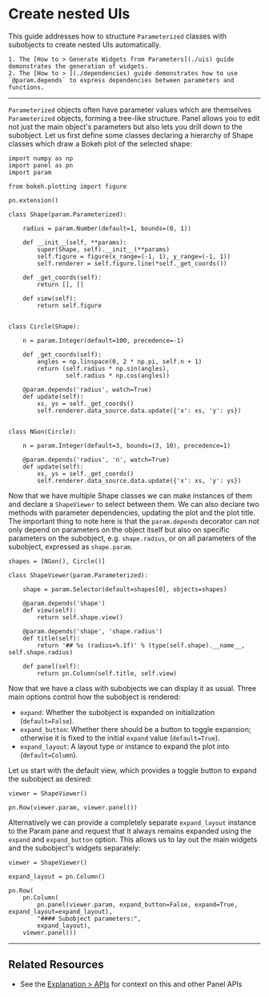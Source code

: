 # Create nested UIs

This guide addresses how to structure `Parameterized` classes with subobjects to create nested UIs automatically.

```{admonition} Prerequisites
1. The [How to > Generate Widgets from Parameters](./uis) guide demonstrates the generation of widgets.
2. The [How to > ](./dependencies) guide demonstrates how to use `@param.depends` to express dependencies between parameters and functions.

```

---

``Parameterized`` objects often have parameter values which are themselves ``Parameterized`` objects, forming a tree-like structure. Panel allows you to edit not just the main object's parameters but also lets you drill down to the subobject. Let us first define some classes declaring a hierarchy of Shape classes which draw a Bokeh plot of the selected shape:

```{pyodide}
import numpy as np
import panel as pn
import param

from bokeh.plotting import figure

pn.extension()

class Shape(param.Parameterized):

    radius = param.Number(default=1, bounds=(0, 1))

    def __init__(self, **params):
        super(Shape, self).__init__(**params)
        self.figure = figure(x_range=(-1, 1), y_range=(-1, 1))
        self.renderer = self.figure.line(*self._get_coords())

    def _get_coords(self):
        return [], []

    def view(self):
        return self.figure


class Circle(Shape):

    n = param.Integer(default=100, precedence=-1)

    def _get_coords(self):
        angles = np.linspace(0, 2 * np.pi, self.n + 1)
        return (self.radius * np.sin(angles),
                self.radius * np.cos(angles))

    @param.depends('radius', watch=True)
    def update(self):
        xs, ys = self._get_coords()
        self.renderer.data_source.data.update({'x': xs, 'y': ys})


class NGon(Circle):

    n = param.Integer(default=3, bounds=(3, 10), precedence=1)

    @param.depends('radius', 'n', watch=True)
    def update(self):
        xs, ys = self._get_coords()
        self.renderer.data_source.data.update({'x': xs, 'y': ys})
```

Now that we have multiple Shape classes we can make instances of them and declare a ``ShapeViewer`` to select between them. We can also declare two methods with parameter dependencies, updating the plot and the plot title. The important thing to note here is that the ``param.depends`` decorator can not only depend on parameters on the object itself but also on specific parameters on the subobject, e.g. ``shape.radius``, or on all parameters of the subobject, expressed as ``shape.param``.

```{pyodide}
shapes = [NGon(), Circle()]

class ShapeViewer(param.Parameterized):

    shape = param.Selector(default=shapes[0], objects=shapes)

    @param.depends('shape')
    def view(self):
        return self.shape.view()

    @param.depends('shape', 'shape.radius')
    def title(self):
        return '## %s (radius=%.1f)' % (type(self.shape).__name__, self.shape.radius)

    def panel(self):
        return pn.Column(self.title, self.view)
```

Now that we have a class with subobjects we can display it as usual.  Three main options control how the subobject is rendered:

* ``expand``: Whether the subobject is expanded on initialization (``default=False``).
* ``expand_button``: Whether there should be a button to toggle expansion; otherwise it is fixed to the initial ``expand`` value (``default=True``).
* ``expand_layout``: A layout type or instance to expand the plot into (``default=Column``).

Let us start with the default view, which provides a toggle button to expand the subobject as desired:


```{pyodide}
viewer = ShapeViewer()

pn.Row(viewer.param, viewer.panel())
```

Alternatively we can provide a completely separate ``expand_layout`` instance to the Param pane and request that it always remains expanded using the ``expand`` and ``expand_button`` option. This allows us to lay out the main widgets and the subobject's widgets separately:


```{pyodide}
viewer = ShapeViewer()

expand_layout = pn.Column()

pn.Row(
    pn.Column(
        pn.panel(viewer.param, expand_button=False, expand=True, expand_layout=expand_layout),
        "#### Subobject parameters:",
        expand_layout),
    viewer.panel())
```

---

## Related Resources

- See the [Explanation > APIs](../../explanation/api/index) for context on this and other Panel APIs
